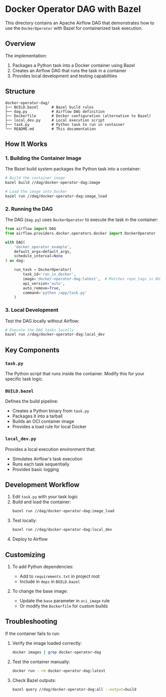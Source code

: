# Docker Operator DAG with Bazel

This directory contains an Apache Airflow DAG that demonstrates how to use the `DockerOperator` with Bazel for containerized task execution.

## Overview

The implementation:

1. Packages a Python task into a Docker container using Bazel
2. Creates an Airflow DAG that runs the task in a container
3. Provides local development and testing capabilities

## Structure

```
docker-operator-dag/
├── BUILD.bazel      # Bazel build rules
├── dag.py           # Airflow DAG definition
├── Dockerfile       # Docker configuration (alternative to Bazel)
├── local_dev.py     # Local execution script
├── task.py          # Python task to run in container
└── README.md        # This documentation
```

## How It Works

### 1. Building the Container Image

The Bazel build system packages the Python task into a container:

```bash
# Build the container image
bazel build //dag/docker-operator-dag:image

# Load the image into Docker
bazel run //dag/docker-operator-dag:image_load
```

### 2. Running the DAG

The DAG (`dag.py`) uses `DockerOperator` to execute the task in the container:

```python
from airflow import DAG
from airflow.providers.docker.operators.docker import DockerOperator

with DAG(
    'docker_operator_example',
    default_args=default_args,
    schedule_interval=None
) as dag:

    run_task = DockerOperator(
        task_id='run_in_docker',
        image='docker-operator-dag:latest',  # Matches repo_tags in BUILD.bazel
        api_version='auto',
        auto_remove=True,
        command='python /app/task.py'
    )
```

### 3. Local Development

Test the DAG locally without Airflow:

```bash
# Execute the DAG tasks locally
bazel run //dag/docker-operator-dag:local_dev
```

## Key Components

### `task.py`

The Python script that runs inside the container. Modify this for your specific task logic.

### `BUILD.bazel`

Defines the build pipeline:

- Creates a Python binary from `task.py`
- Packages it into a tarball
- Builds an OCI container image
- Provides a load rule for local Docker

### `local_dev.py`

Provides a local execution environment that:

- Simulates Airflow's task execution
- Runs each task sequentially
- Provides basic logging

## Development Workflow

1. Edit `task.py` with your task logic
2. Build and load the container:
   ```bash
   bazel run //dag/docker-operator-dag:image_load
   ```
3. Test locally:
   ```bash
   bazel run //dag/docker-operator-dag:local_dev
   ```
4. Deploy to Airflow

## Customizing

1. To add Python dependencies:

   - Add to `requirements.txt` in project root
   - Include in `deps` in `BUILD.bazel`

2. To change the base image:
   - Update the `base` parameter in `oci_image` rule
   - Or modify the `Dockerfile` for custom builds

## Troubleshooting

If the container fails to run:

1. Verify the image loaded correctly:
   ```bash
   docker images | grep docker-operator-dag
   ```
2. Test the container manually:
   ```bash
   docker run --rm docker-operator-dag:latest
   ```
3. Check Bazel outputs:
   ```bash
   bazel query //dag/docker-operator-dag:all --output=build
   ```
